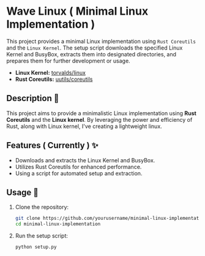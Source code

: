 # Wave Linux ( Minimal Linux Implementation )

This project provides a minimal Linux implementation using `Rust Coreutils` and the `Linux Kernel`. The setup script downloads the specified Linux Kernel and BusyBox, extracts them into designated directories, and prepares them for further development or usage.

- **Linux Kernel:** [torvalds/linux](https://github.com/torvalds/linux)
- **Rust Coreutils:** [uutils/coreutils](https://github.com/uutils/coreutils)

## Description 📝

This project aims to provide a minimalistic Linux implementation using **Rust Coreutils** and the **Linux kernel**. By leveraging the power and efficiency of Rust, along with Linux kernel, I've creating a lightweight linux.

## Features ( Currently ) ✨

- Downloads and extracts the Linux Kernel and BusyBox.
- Utilizes Rust Coreutils for enhanced performance.
- Using a script for automated setup and extraction.

## Usage 🚀

1. Clone the repository:

    ```sh
    git clone https://github.com/yourusername/minimal-linux-implementation.git
    cd minimal-linux-implementation
    ```

2. Run the setup script:

    ```sh
    python setup.py
    ```
